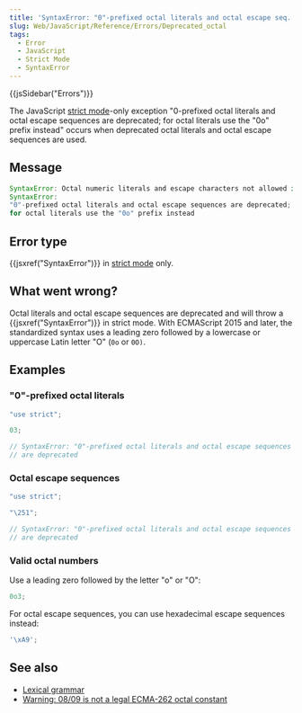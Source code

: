 ```yaml
---
title: 'SyntaxError: "0"-prefixed octal literals and octal escape seq. are deprecated'
slug: Web/JavaScript/Reference/Errors/Deprecated_octal
tags:
  - Error
  - JavaScript
  - Strict Mode
  - SyntaxError
---
```

{{jsSidebar("Errors")}}

The
JavaScript [strict mode](/en-US/docs/Web/JavaScript/Reference/Strict_mode)-only
exception "0-prefixed octal literals and octal escape sequences are deprecated;
for octal literals use the "0o" prefix instead" occurs when deprecated octal
literals and octal escape sequences are used.

## Message

```js
SyntaxError: Octal numeric literals and escape characters not allowed in strict mode (Edge)
SyntaxError:
"0"-prefixed octal literals and octal escape sequences are deprecated;
for octal literals use the "0o" prefix instead
```

## Error type

{{jsxref("SyntaxError")}} in
[strict mode](/en-US/docs/Web/JavaScript/Reference/Strict_mode) only.

## What went wrong?

Octal literals and octal escape sequences are deprecated and will throw a
{{jsxref("SyntaxError")}} in strict mode. With ECMAScript 2015 and later,
the standardized syntax uses a leading zero followed by a lowercase or uppercase
Latin letter "O" (`0o` or `0O)`.

## Examples

### "0"-prefixed octal literals

```js example-bad
"use strict";

03;

// SyntaxError: "0"-prefixed octal literals and octal escape sequences
// are deprecated
```

### Octal escape sequences

```js example-bad
"use strict";

"\251";

// SyntaxError: "0"-prefixed octal literals and octal escape sequences
// are deprecated
```

### Valid octal numbers

Use a leading zero followed by the letter "o" or "O":

```js example-good
0o3;
```

For octal escape sequences, you can use hexadecimal escape sequences instead:

```js example-good
'\xA9';
```

## See also

- [Lexical grammar](/en-US/docs/Web/JavaScript/Reference/Lexical_grammar#octal)
- [Warning: 08/09 is not a legal ECMA-262 octal constant](/en-US/docs/Web/JavaScript/Reference/Errors/Bad_octal)
